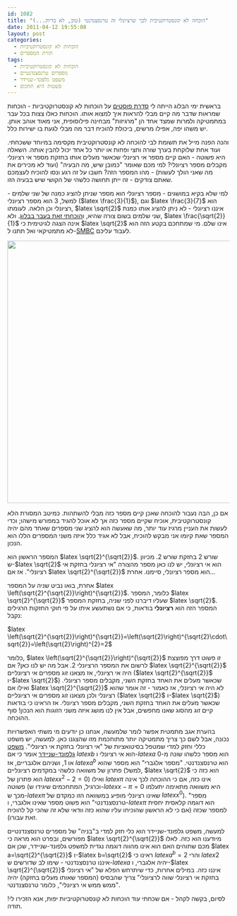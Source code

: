 ```yaml
---
id: 1082
title: "הוכחה לא קונסטרוקטיבית לכך שרציונלי זה טרנסצנדנטי (טוב, לא בדיוק...)"
date: 2011-04-12 19:55:08
layout: post
categories: 
  - הוכחות לא קונסטרוקטיביות
  - תורת המספרים
tags: 
  - הוכחות לא קונסטרוקטיביות
  - מספרים טרנסצנדנטיים
  - משפט גלפונד-שניידר
  - פשטות היא תחכום
---
```

בראשית ימי הבלוג הייתה לי <a href="http://www.gadial.net/?p=33">סדרת פוסטים</a> על הוכחות לא קונסטרוקטיביות - הוכחות שמראות שדבר מה קיים מבלי להראות איך למצוא אותו. הוכחות כאלו צצות בכל עבר במתמטיקה ולמרות שמצד אחד הן "מרגיזות" מבחינה פילוסופית, אני מאוד אוהב אותן. יש משהו יפה, אפילו מרשים, ביכולת להוכיח דבר מה מבלי לגעת בו ישירות כלל.

והנה הפנה מייל את תשומת לבי להוכחה לא קונסטרוקטיבית מקסימה במיוחד ששכחתי. ועוד אחת שלוקחת בערך שורה וחצי ופחות או יותר כל אחד יכול להבין אותה. השאלה היא פשוטה - האם קיים מספר אי רציונלי שכאשר מעלים אותו בחזקת מספר אי רציונלי מקבלים מספר רציונלי? למי מכם שאומר "כמובן שיש, מה הבעיה" (ועוד לא מכירים את מה שאני הולך לעשות) - מהו המספר הזה? חשבו על זה רגע ונסו להוכיח לעצמכם שאתם צודקים - זה ייתן תחושה כלשהי של הקושי שיש בבעיה הזו.

למי שלא בקיא במושגים - מספר רציונלי הוא מספר שניתן להציג כמנה של שני שלמים - למשל, 3 הוא מספר רציונלי ($latex \frac{3}{1}$), וגם $latex \frac{3}{7}$ הוא רציונלי וכן הלאה. לעומתו, $latex \sqrt{2}$ איננו רציונלי - לא ניתן להציג אותו כמנת שני שלמים בשום צורה שהיא, ו<a href="http://www.gadial.net/?p=27">הוכחתי זאת בעבר בבלוג</a>. ולא, $latex \frac{\sqrt{2}}{1}$ אינה הצגה לגיטימית כי $latex \sqrt{2}$ אינו שלם. מי שמתחכם בקטע הזה הוא לא מתמטיקאי ואל תתנו ל-<a href="http://www.smbc-comics.com/">SMBC</a> לעבוד עליכם.

<strong><img class="alignnone" title="SMBC" src="http://www.smbc-comics.com/comics/20110408.gif" alt="" width="540" height="595" />
</strong>

אם כן, הבה נעבור להוכחה שאכן קיים מספר כזה מבלי להשתהות. כמיטב המסורת הלא קונסטרוקטיבית, אוכיח שקיים מספר כזה אך לא אוכל להגיד במפורש מישהו; וכדי לעשות את העניין מרגיז עוד יותר, מה שאעשה הוא להציג שני מספרים שאחד מהם יהיה המספר שאת קיומו אני מבקש להוכיח, אבל לא אגיד כלל איזה משני המספרים הללו הוא הנכון.

המספר הראשון הוא $latex \sqrt{2}^{\sqrt{2}}$. שורש 2 בחזקת שורש 2. מכיוון ש-$latex \sqrt{2}$ הוא אי רציונלי, יש לנו כאן מספר מהצורה "אי רציונלי בחזקת אי רציונלי". אז אם $latex \sqrt{2}^{\sqrt{2}}$ הוא מספר רציונלי, סיימנו. אחרת...

אחרת, בואו נביט שניה על המספר $latex \left(\sqrt{2}^{\sqrt{2}}\right)^{\sqrt{2}}$. כלומר, המספר $latex \sqrt{2}^{\sqrt{2}}$ שעליו דיברנו לפני שניה, בחזקת המספר $latex \sqrt{2}$. המספר הזה הוא <strong>רציונלי</strong> בודאות, כי אם נשתעשע איתו על פי חוקי החזקות הרגילים נקבל:

$latex \left(\sqrt{2}^{\sqrt{2}}\right)^{\sqrt{2}}=\left(\sqrt{2}\right)^{\sqrt{2}\cdot\sqrt{2}}=\left(\sqrt{2}\right)^{2}=2$

כלומר, $latex \left(\sqrt{2}^{\sqrt{2}}\right)^{\sqrt{2}}$ זו פשוט דרך מפוצצת לרשום את המספר הרציונלי 2. אבל מה יש לנו כאן? אם $latex \sqrt{2}^{\sqrt{2}}$ היה אי רציונלי, אז מצאנו זוג מספרים אי רציונליים ($latex \sqrt{2}^{\sqrt{2}}$ ו-$latex \sqrt{2}$) שכאשר מעלים את האחד בחזקת השני, מקבלים מספר רציונלי. ואילו אם $latex \sqrt{2}^{\sqrt{2}}$ לא היה אי רציונלי, אז כאמור - זה אומר שהוא רציונלי ולכן מצאנו זוג מספרים אי רציונליים ($latex \sqrt{2}$ ו-$latex \sqrt{2}$) שכאשר מעלים את האחד בחזקת השני, מקבלים מספר רציונלי. אז הראינו כי בודאות קיים זוג מהסוג שאנו מחפשים, אבל אין לנו מושג איזה משני הזוגות הוא הנכון! סוף ההוכחה.

בהערת אגב מתמטית אפשר לומר שלמעשה, אנחנו כן יודעים מי משתי האפשרויות נכונה, אבל לשם כך צריך מתמטיקה יותר מתוחכמת מזו שהצגנו כאן. למעשה, יש משפט כללי וחזק למדי שמטפל בסיטואציות של "אי רציונלי בחזקת אי רציונלי". <a href="http://en.wikipedia.org/wiki/Gelfond%E2%80%93Schneider_theorem">משפט גלפונד-שניידר</a> אומר כי אם $latex b$ הוא אי רציונלי ו-$latex a$ הוא מספר כלשהו שונה מ-0 או 1, ושניהם אלגבריים, אז $latex a^{b}$ הוא טרנסצנדנטי. "מספר אלגברי" הוא מספר שהוא פתרון של משוואה כלשהי במקדמים רציונליים (למשל, $latex \sqrt{2}$ הוא כזה כי הוא פתרון של $latex x^{2}-2=0$) ואילו $latex \pi$ אינו כזה, אם כי ההוכחה לכך אינה פשוטה (וכרגיל, המתחכמים שיגידו ש-$latex x-\pi=0$ היא משוואה מתאימה יתעלמו מכך ש-$latex \pi$ שאינו רציונלי מופיע במשוואה הזו כמקדם של $latex x^{0}$). "מספר טרנסצנדנטי" הוא פשוט מספר שאינו אלגברי, ו-$latex \pi$ הוא דוגמה קלאסית יחסית למספר שכזה (אם כי לא הראשון שהוכיחו עליו שהוא כזה וודאי שלא זה שהכי קל להוכיח זאת עבורו).

למעשה, משפט גלפונד-שניידר הוא כלי חזק למדי ב"בניה" של מספרים טרנסצנדנטיים מפורשים, ובפרט הוא מראה כי $latex \sqrt{2}^{\sqrt{2}}$ מיודענו הוא כזה. לאלו מכם שתוהים האם הוא אינו מהווה דוגמה נגדית למשפט גלפונד-שניידר, שכן אם $latex a=\sqrt{2}^{\sqrt{2}}$ ו-$latex b=\sqrt{2}$ ראינו כי $latex a^{b}=2$ והרי $latex 2$ איננו טרנסצנדנטי - שימו לב שדורשים ש-$latex a$ יהיה אלגברי, ו-$latex \sqrt{2}^{\sqrt{2}}$ איננו כזה. במילים אחרות, כדי שיתרחש הפלא של "אי רציונלי בחזקת אי רציונלי שווה לרציונלי" צריך שהבסיס (המספר שאותו מעלים בחזקה) יהיה "ממש ממש אי רציונלי", כלומר טרנסצנדנטי.

לסיום, בקשה לקהל - אם שכחתי עוד הוכחות לא קונסטרוקטיביות יפות, אנא הזכירו לי! תודה.
